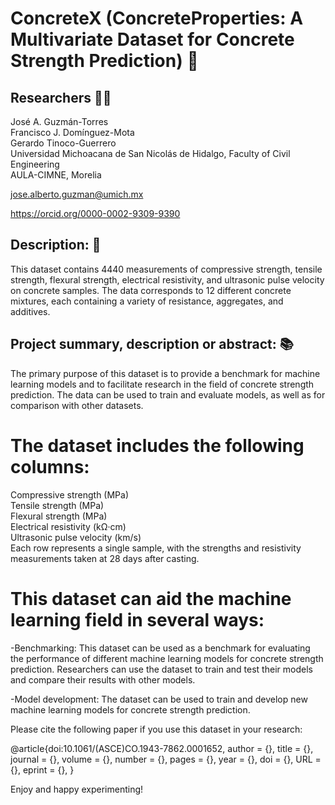 # ConcreteX (ConcreteProperties: A Multivariate Dataset for Concrete Strength Prediction) 🏫

## Researchers 🧑‍🔬
José A. Guzmán-Torres <br />
Francisco J. Domínguez-Mota <br />
Gerardo Tinoco-Guerrero <br />
Universidad Michoacana de San Nicolás de Hidalgo, Faculty of Civil Engineering <br />
AULA-CIMNE, Morelia

jose.alberto.guzman@umich.mx

https://orcid.org/0000-0002-9309-9390

## Description: 📝
This dataset contains 4440 measurements of compressive strength, tensile strength, flexural strength, electrical resistivity, and ultrasonic pulse velocity on concrete samples. The data corresponds to 12 different concrete mixtures, each containing a variety of resistance, aggregates, and additives.

## Project summary, description or abstract: 📚

The primary purpose of this dataset is to provide a benchmark for machine learning models and to facilitate research in the field of concrete strength prediction. The data can be used to train and evaluate models, as well as for comparison with other datasets.

# The dataset includes the following columns:

Compressive strength (MPa) <br />
Tensile strength (MPa) <br />
Flexural strength (MPa) <br />
Electrical resistivity (kΩ·cm) <br />
Ultrasonic pulse velocity (km/s) <br />
Each row represents a single sample, with the strengths and resistivity measurements taken at 28 days after casting. 

# This dataset can aid the machine learning field in several ways:

-Benchmarking: This dataset can be used as a benchmark for evaluating the performance of different machine learning models for concrete strength prediction. Researchers can use the dataset to train and test their models and compare their results with other models.

-Model development: The dataset can be used to train and develop new machine learning models for concrete strength prediction.

Please cite the following paper if you use this dataset in your research:

@article{doi:10.1061/(ASCE)CO.1943-7862.0001652,
author = {},
title = {},
journal = {},
volume = {},
number = {},
pages = {},
year = {},
doi = {},
URL = {},
eprint = {},
}

Enjoy and happy experimenting!
